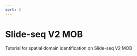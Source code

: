 ```yaml
---
sort: 5
---
```


# Slide-seq V2 MOB

Tutorial for spatial domain identification on Slide-seq V2 MOB
